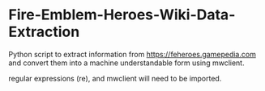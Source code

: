# Fire-Emblem-Heroes-Wiki-Data-Extraction
Python script to extract information from https://feheroes.gamepedia.com and convert them into a machine understandable form using mwclient.

regular expressions (re), and mwclient will need to be imported.
